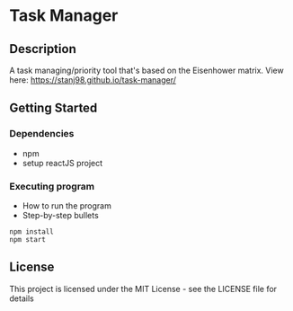 # Task Manager

## Description

A task managing/priority tool that's based on the Eisenhower matrix. 
View here: https://stanj98.github.io/task-manager/

## Getting Started

### Dependencies

* npm
* setup reactJS project

### Executing program

* How to run the program
* Step-by-step bullets
```
npm install
npm start
```

## License

This project is licensed under the MIT License - see the LICENSE file for details
